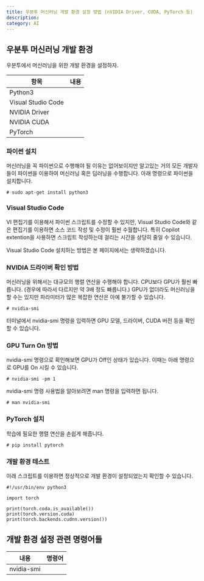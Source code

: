 ```yaml
---
title: 우분투 머신러닝 개발 환경 설정 방법 (nVIDIA Driver, CUDA, PyTorch 등)
description: 
category: AI
---
```



우분투 머신러닝 개발 환경
---


우분투에서 머신러닝을 위한 개발 환경을 설정하자. 


|항목|내용|
|---|---|
|Python3|   |
|Visual Studio Code|   |
|NVIDIA Driver|   |
|NVIDIA CUDA|   |
|PyTorch|   |

### 파이썬 설치

머신러닝을 꼭 파이썬으로 수행해야 될 이유는 없어보이지만 
알고있는 거의 모든 개발자들이 파이썬을 이용하여 머신러닝 혹은 딥러닝을 수행합니다. 
아래 명령으로 파이썬을 설치합니다. 

```
# sudo apt-get install python3
```

### Visual Studio Code

VI 편집기를 이용해서 파이썬 스크립트를 수정할 수 있지만, 
Visual Studio Code와 같은 편집기를 이용하면 소스 코드 작성 및 수정이 훨씬 수월합니다. 
특히 Copilot extention을 사용하면 스크립트 작성하는데 걸리는 시간을 상당히 줄일 수 있습니다. 

Visual Studio Code 설치하는 방법은 본 페이지에서는 생략하겠습니다. 

### NVIDIA 드라이버 확인 방법

머신러닝을 위해서는 대규모의 행렬 연산을 수행해야 합니다. 
CPU보다 GPU가 훨씬 빠릅니다. (경우에 따라서 다르지만 약 3배 정도 빠릅니다.)
GPU가 없더라도 머신러닝을 할 수는 있지만 파라미터가 많은 복잡한 연산은 아예 불가할 수 있습니다.  

```
# nvidia-smi
```

터미널에서 nvidia-smi 명령을 입력하면 GPU 모델, 드라이버, CUDA 버전 등을 확인할 수 있습니다. 

### GPU Turn On 방법

nvidia-smi 명령으로 확인해보면 GPU가 Off인 상태가 있습니다.
이때는 아래 명령으로 GPU를 On 시킬 수 있습니다.

```
# nvidia-smi -pm 1
```

nvidia-smi 명령 사용법을 알아보려면 man 명령을 입력하면 됩니다.

```
# man nvidia-smi
```

### PyTorch 설치
학습에 필요한 행렬 연산을 손쉽게 해줍니다. 

```
# pip install pytorch
```

### 개발 환경 테스트
아래 스크립트를 이용하면 정상적으로 개발 환경이 설정되었는지 확인할 수 있습니다.

```
#!/usr/bin/env python3

import torch

print(torch.coda.is_available())
print(torch.version.cuda)
print(torch.backends.cudnn.version())
```


개발 환경 설정 관련 명령어들
---

|내용|명령어|
|---|---|
|nvidia-smi|